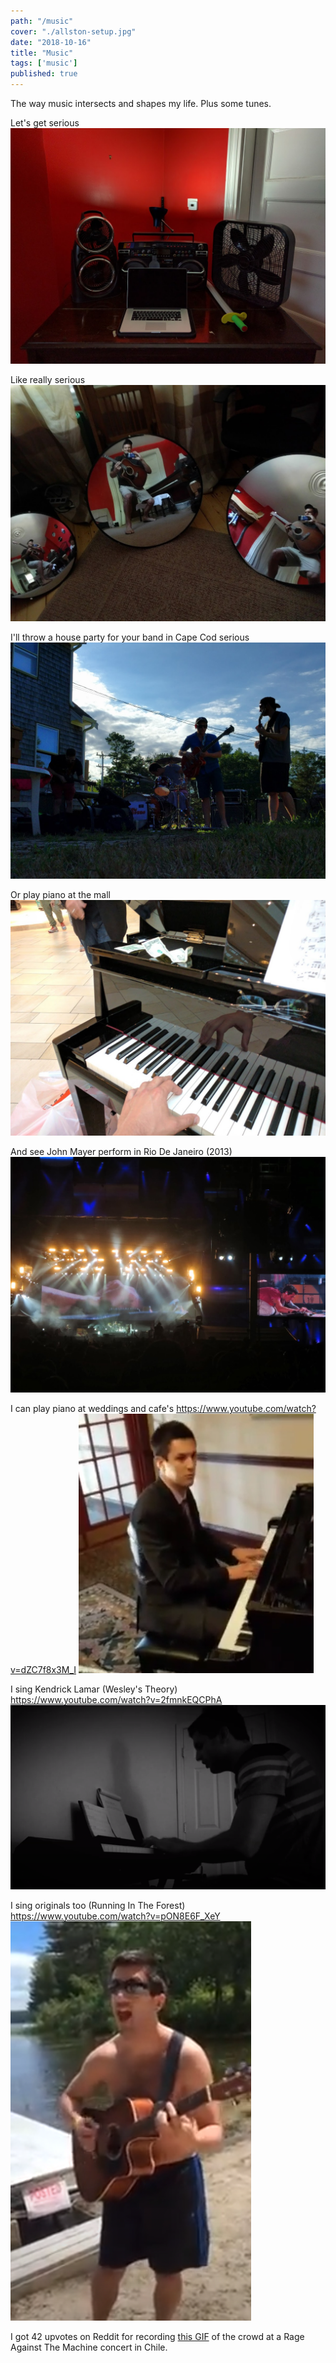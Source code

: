 ```yaml
---
path: "/music"
cover: "./allston-setup.jpg"
date: "2018-10-16"
title: "Music"
tags: ['music']
published: true
---
```


The way music intersects and shapes my life. Plus some tunes.                            

Let's get serious
![Piano Sword](./music-piano-sword.jpg)

Like really serious
![Allston Mirrors](./allston-mirrors.jpg)

I'll throw a house party for your band in Cape Cod serious
![Slumfest](./slumfest-2.jpg)

Or play piano at the mall  
![music-money.jpg](./music-money.jpg)

And see John Mayer perform in Rio De Janeiro (2013)  
![John Mayer](./john-mayer-rio.JPG)

I can play piano at weddings and cafe's 
https://www.youtube.com/watch?v=dZC7f8x3M_I
[![Piano Wedding](./piano-wedding.jpg)](https://www.youtube.com/watch?v=dZC7f8x3M_I)

I sing Kendrick Lamar (Wesley's Theory)  
https://www.youtube.com/watch?v=2fmnkEQCPhA
[![Sing Like Kendrick](./sing-like-kendrick.jpg)](https://www.youtube.com/watch?v=2fmnkEQCPhA)

I sing originals too (Running In The Forest)  
https://www.youtube.com/watch?v=pON8E6F_XeY  
[![Running In The Forest](./running-in-the-forest.jpg)](https://www.youtube.com/watch?v=pON8E6F_XeY  )

I got 42 upvotes on Reddit for recording [this GIF](https://www.reddit.com/r/RATM/comments/frbrcy/gif_of_crowd_jumping_at_ratm_battle_of_santiago/) of the crowd at a Rage Against The Machine concert in Chile.

